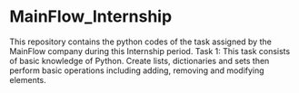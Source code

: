 # MainFlow_Internship
This repository contains the python codes of the task assigned by the MainFlow company during this Internship period.
Task 1: This task consists of basic knowledge of Python. Create lists, dictionaries and sets then perform basic operations including adding, removing and modifying elements.
